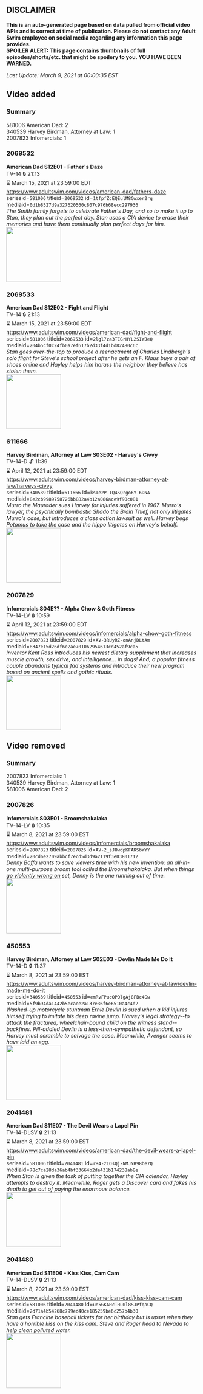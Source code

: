 ## DISCLAIMER
**This is an auto-generated page based on data pulled from official video APIs and is correct at time of publication. Please do not contact any Adult Swim employee on social media regarding any information this page provides.**  
**SPOILER ALERT: This page contains thumbnails of full episodes/shorts/etc. that might be spoilery to you. YOU HAVE BEEN WARNED.**  

_Last Update: March 9, 2021 at 00:00:35 EST_
## Video added
### Summary
581006 American Dad: 2  
340539 Harvey Birdman, Attorney at Law: 1  
2007823 Infomercials: 1  
### 2069532
**American Dad S12E01 - Father's Daze**  
TV-14 🔒 21:13  
⌛ March 15, 2021 at 23:59:00 EDT  
https://www.adultswim.com/videos/american-dad/fathers-daze  
seriesid=`581006` titleid=`2069532` id=`1tfpfZcEQEulM8Gwxer2rg` mediaid=`0d1b8527d9a327620560c807c976b68ecc297936`  
_The Smith family forgets to celebrate Father's Day, and so to make it up to Stan, they plan out the perfect day. Stan uses a CIA device to erase their memories and have them continually plan perfect days for him._  
<a href="https://i.cdn.turner.com/adultswim/big/image-upload/thumbnails/thumb-2_image-151793526969010.jpg"><img src="https://i.cdn.turner.com/adultswim/big/image-upload/thumbnails/thumb-2_image-151793526969010.jpg" height="144px" /></a>
### 2069533
**American Dad S12E02 - Fight and Flight**  
TV-14 🔒 21:13  
⌛ March 15, 2021 at 23:59:00 EDT  
https://www.adultswim.com/videos/american-dad/fight-and-flight  
seriesid=`581006` titleid=`2069533` id=`2lgl7za3TEGrHYL2SIWJeQ` mediaid=`204b5cf0c24fb0a7ef617b2d33f4d1bd82480c6c`  
_Stan goes over-the-top to produce a reenactment of Charles Lindbergh's solo flight for Steve's school project after he gets an F. Klaus buys a pair of shoes online and Hayley helps him harass the neighbor they believe has stolen them._  
<a href="https://i.cdn.turner.com/adultswim/big/image-upload/thumbnails/thumb-2_image-151752473623420.jpg"><img src="https://i.cdn.turner.com/adultswim/big/image-upload/thumbnails/thumb-2_image-151752473623420.jpg" height="144px" /></a>
### 611666
**Harvey Birdman, Attorney at Law S03E02 - Harvey's Civvy**  
TV-14-D 🔓 11:39  
⌛ April 12, 2021 at 23:59:00 EDT  
https://www.adultswim.com/videos/harvey-birdman-attorney-at-law/harveys-civvy  
seriesid=`340539` titleid=`611666` id=`ksIe2P-IQ4SQrgo6Y-6DNA` mediaid=`8e2cb9989758726bb882a4b12a086ace9f90c081`  
_Murro the Maurader sues Harvey for injuries suffered in 1967.   Murro's lawyer, the psychically bombastic Shado the Brain Thief, not only litigates Murro's case, but introduces a class action lawsuit as well.  Harvey begs Potamus to take the case and the hippo litigates on Harvey's behalf._  
<a href="https://media.cdn.adultswim.com/uploads/20200305/thumbnails/2_20351420324-harvey_022.jpg"><img src="https://media.cdn.adultswim.com/uploads/20200305/thumbnails/2_20351420324-harvey_022.jpg" height="144px" /></a>
### 2007829
**Infomercials S04E?? - Alpha Chow & Goth Fitness**  
TV-14-LV 🔒 10:59  
⌛ April 12, 2021 at 23:59:00 EDT  
https://www.adultswim.com/videos/infomercials/alpha-chow-goth-fitness  
seriesid=`2007823` titleid=`2007829` id=`AV-3RUyRZ-onAnjDLtAm` mediaid=`8347e15d26df6e2ae701062954613cd452af9ca5`  
_Inventor Kent Ross introduces his newest dietary supplement that increases muscle growth, sex drive, and intelligence... in dogs! And, a popular fitness couple abandons typical fad systems and introduce their new program based on ancient spells and gothic rituals._  
<a href="https://i.cdn.turner.com/adultswim/big/image-upload/thumbnails/thumb-2_image-151509761924415.jpg"><img src="https://i.cdn.turner.com/adultswim/big/image-upload/thumbnails/thumb-2_image-151509761924415.jpg" height="144px" /></a>
## Video removed
### Summary
2007823 Infomercials: 1  
340539 Harvey Birdman, Attorney at Law: 1  
581006 American Dad: 2  
### 2007826
**Infomercials S03E01 - Broomshakalaka**  
TV-14-LV 🔒 10:35  
⌛ March 8, 2021 at 23:59:00 EST  
https://www.adultswim.com/videos/infomercials/broomshakalaka  
seriesid=`2007823` titleid=`2007826` id=`AV-2_sJ8wdpKFAKSbWYY` mediaid=`20cd6e2709abbcf7ecd5d3d9a2119f3e03801712`  
_Denny Boffa wants to save viewers time with his new invention: an all-in-one multi-purpose broom tool called the Broomshakalaka. But when things go violently wrong on set, Denny is the one running out of time._  
<a href="https://i.cdn.turner.com/adultswim/big/image-upload/thumbnails/thumb-2_image-15150986087747.jpg"><img src="https://i.cdn.turner.com/adultswim/big/image-upload/thumbnails/thumb-2_image-15150986087747.jpg" height="144px" /></a>
### 450553
**Harvey Birdman, Attorney at Law S02E03 - Devlin Made Me Do It**  
TV-14-D 🔒 11:37  
⌛ March 8, 2021 at 23:59:00 EST  
https://www.adultswim.com/videos/harvey-birdman-attorney-at-law/devlin-made-me-do-it  
seriesid=`340539` titleid=`450553` id=`emRvFPucQPOlgAj8FBc4Gw` mediaid=`5f9b94da1442b5ecaee2a137e36f6e6510a4c4d2`  
_Washed-up motorcycle stuntman Ernie Devlin is sued when a kid injures himself trying to imitate his deep ravine jump.  Harvey's legal strategy--to attack the fractured, wheelchair-bound child on the witness stand--backfires.  Pill-addled Devlin is a less-than-sympathetic defendant, so Harvey must scramble to salvage the case. Meanwhile, Avenger seems to have laid an egg._  
<a href="https://media.cdn.adultswim.com/uploads/20200305/thumbnails/2_2035143196-harvey_011.jpg"><img src="https://media.cdn.adultswim.com/uploads/20200305/thumbnails/2_2035143196-harvey_011.jpg" height="144px" /></a>
### 2041481
**American Dad S11E07 - The Devil Wears a Lapel Pin**  
TV-14-DLSV 🔒 21:13  
⌛ March 8, 2021 at 23:59:00 EST  
https://www.adultswim.com/videos/american-dad/the-devil-wears-a-lapel-pin  
seriesid=`581006` titleid=`2041481` id=`rR4-zIOsQj-NMJYR98be7Q` mediaid=`78c7ca28da36ab4bf33664b2de431b174238ab8e`  
_When Stan is given the task of putting together the CIA calendar, Hayley attempts to destroy it. Meanwhile, Roger gets a Discover card and fakes his death to get out of paying the enormous balance._  
<a href="https://i.cdn.turner.com/adultswim/big/image-upload/thumbnails/thumb-2_image-15200209247612.jpg"><img src="https://i.cdn.turner.com/adultswim/big/image-upload/thumbnails/thumb-2_image-15200209247612.jpg" height="144px" /></a>
### 2041480
**American Dad S11E06 - Kiss Kiss, Cam Cam**  
TV-14-DLSV 🔒 21:13  
⌛ March 8, 2021 at 23:59:00 EST  
https://www.adultswim.com/videos/american-dad/kiss-kiss-cam-cam  
seriesid=`581006` titleid=`2041480` id=`un5GKAHcTHu0l8SJPfqaCQ` mediaid=`2d71a4b54268c799ed40ce185259be6c257b4b30`  
_Stan gets Francine baseball tickets for her birthday but is upset when they have a horrible kiss on the kiss cam. Steve and Roger head to Nevada to help clean polluted water._  
<a href="https://i.cdn.turner.com/adultswim/big/image-upload/thumbnails/thumb-2_image-152001086516217.jpg"><img src="https://i.cdn.turner.com/adultswim/big/image-upload/thumbnails/thumb-2_image-152001086516217.jpg" height="144px" /></a>
